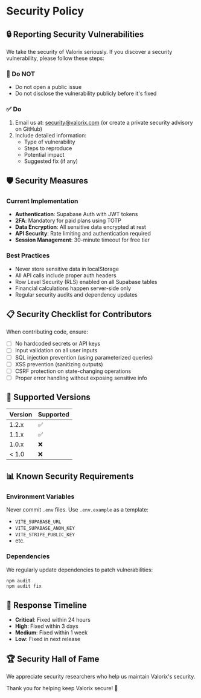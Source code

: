# Security Policy

## 🔒 Reporting Security Vulnerabilities

We take the security of Valorix seriously. If you discover a security vulnerability, please follow these steps:

### 🚨 Do NOT
- Do not open a public issue
- Do not disclose the vulnerability publicly before it's fixed

### ✅ Do
1. Email us at: security@valorix.com (or create a private security advisory on GitHub)
2. Include detailed information:
   - Type of vulnerability
   - Steps to reproduce
   - Potential impact
   - Suggested fix (if any)

## 🛡️ Security Measures

### Current Implementation
- **Authentication**: Supabase Auth with JWT tokens
- **2FA**: Mandatory for paid plans using TOTP
- **Data Encryption**: All sensitive data encrypted at rest
- **API Security**: Rate limiting and authentication required
- **Session Management**: 30-minute timeout for free tier

### Best Practices
- Never store sensitive data in localStorage
- All API calls include proper auth headers
- Row Level Security (RLS) enabled on all Supabase tables
- Financial calculations happen server-side only
- Regular security audits and dependency updates

## 📋 Security Checklist for Contributors

When contributing code, ensure:
- [ ] No hardcoded secrets or API keys
- [ ] Input validation on all user inputs
- [ ] SQL injection prevention (using parameterized queries)
- [ ] XSS prevention (sanitizing outputs)
- [ ] CSRF protection on state-changing operations
- [ ] Proper error handling without exposing sensitive info

## 🔄 Supported Versions

| Version | Supported          |
| ------- | ------------------ |
| 1.2.x   | :white_check_mark: |
| 1.1.x   | :white_check_mark: |
| 1.0.x   | :x:                |
| < 1.0   | :x:                |

## 📊 Known Security Requirements

### Environment Variables
Never commit `.env` files. Use `.env.example` as a template:
- `VITE_SUPABASE_URL`
- `VITE_SUPABASE_ANON_KEY`
- `VITE_STRIPE_PUBLIC_KEY`
- etc.

### Dependencies
We regularly update dependencies to patch vulnerabilities:
```bash
npm audit
npm audit fix
```

## 🎯 Response Timeline

- **Critical**: Fixed within 24 hours
- **High**: Fixed within 3 days
- **Medium**: Fixed within 1 week
- **Low**: Fixed in next release

## 🏆 Security Hall of Fame

We appreciate security researchers who help us maintain Valorix's security. 

Thank you for helping keep Valorix secure! 🔐 